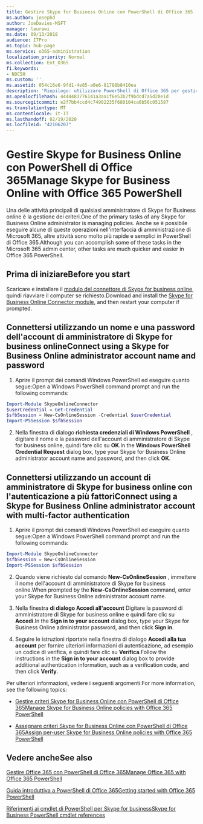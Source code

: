 ```yaml
---
title: Gestire Skype for Business Online con PowerShell di Office 365
ms.author: josephd
author: JoeDavies-MSFT
manager: laurawi
ms.date: 09/13/2018
audience: ITPro
ms.topic: hub-page
ms.service: o365-administration
localization_priority: Normal
ms.collection: Ent_O365
f1.keywords:
- NOCSH
ms.custom: ''
ms.assetid: 054c16e6-9fd1-4e85-a0e6-81788b8410ea
description: 'Riepilogo: utilizzare PowerShell di Office 365 per gestire i criteri, i criteri per utente e le impostazioni relative alle riunioni di Skype for Business online.'
ms.openlocfilehash: 4444483776141a3aa1f6e53b2f9bdcd7a5d28e1d
ms.sourcegitcommit: e2f7bb4ccd4c74902235f680104ca6b56c051587
ms.translationtype: MT
ms.contentlocale: it-IT
ms.lasthandoff: 02/19/2020
ms.locfileid: "42106207"
---
```

# <a name="manage-skype-for-business-online-with-office-365-powershell"></a><span data-ttu-id="4c495-103">Gestire Skype for Business Online con PowerShell di Office 365</span><span class="sxs-lookup"><span data-stu-id="4c495-103">Manage Skype for Business Online with Office 365 PowerShell</span></span>

<span data-ttu-id="4c495-104">Una delle attività principali di qualsiasi amministratore di Skype for Business online è la gestione dei criteri.</span><span class="sxs-lookup"><span data-stu-id="4c495-104">One of the primary tasks of any Skype for Business Online administrator is managing policies.</span></span> <span data-ttu-id="4c495-105">Anche se è possibile eseguire alcune di queste operazioni nell'interfaccia di amministrazione di Microsoft 365, altre attività sono molto più rapide e semplici in PowerShell di Office 365.</span><span class="sxs-lookup"><span data-stu-id="4c495-105">Although you can accomplish some of these tasks in the Microsoft 365 admin center, other tasks are much quicker and easier in Office 365 PowerShell.</span></span> 

## <a name="before-you-start"></a><span data-ttu-id="4c495-106">Prima di iniziare</span><span class="sxs-lookup"><span data-stu-id="4c495-106">Before you start</span></span>

<span data-ttu-id="4c495-107">Scaricare e installare il [modulo del connettore di Skype for business online](https://www.microsoft.com/download/details.aspx?id=39366), quindi riavviare il computer se richiesto.</span><span class="sxs-lookup"><span data-stu-id="4c495-107">Download and install the [Skype for Business Online Connector module](https://www.microsoft.com/download/details.aspx?id=39366), and then restart your computer if prompted.</span></span>


## <a name="connect-using-a-skype-for-business-online-administrator-account-name-and-password"></a><span data-ttu-id="4c495-108">Connettersi utilizzando un nome e una password dell'account di amministratore di Skype for business online</span><span class="sxs-lookup"><span data-stu-id="4c495-108">Connect using a Skype for Business Online administrator account name and password</span></span>

1. <span data-ttu-id="4c495-109">Aprire il prompt dei comandi Windows PowerShell ed eseguire quanto segue:</span><span class="sxs-lookup"><span data-stu-id="4c495-109">Open a Windows PowerShell command prompt and run the following commands:</span></span> 
    
  ```powershell
  Import-Module SkypeOnlineConnector
  $userCredential = Get-Credential
  $sfbSession = New-CsOnlineSession -Credential $userCredential
  Import-PSSession $sfbSession
  ```

2. <span data-ttu-id="4c495-110">Nella finestra di dialogo **richiesta credenziali di Windows PowerShell** , digitare il nome e la password dell'account di amministratore di Skype for business online, quindi fare clic su **OK**.</span><span class="sxs-lookup"><span data-stu-id="4c495-110">In the **Windows PowerShell Credential Request** dialog box, type your Skype for Business Online administrator account name and password, and then click **OK**.</span></span>


## <a name="connect-using-a-skype-for-business-online-administrator-account-with-multi-factor-authentication"></a><span data-ttu-id="4c495-111">Connettersi utilizzando un account di amministratore di Skype for business online con l'autenticazione a più fattori</span><span class="sxs-lookup"><span data-stu-id="4c495-111">Connect using a Skype for Business Online administrator account with multi-factor authentication</span></span>

1. <span data-ttu-id="4c495-112">Aprire il prompt dei comandi Windows PowerShell ed eseguire quanto segue:</span><span class="sxs-lookup"><span data-stu-id="4c495-112">Open a Windows PowerShell command prompt and run the following commands:</span></span>

  ```powershell
  Import-Module SkypeOnlineConnector
  $sfbSession = New-CsOnlineSession
  Import-PSSession $sfbSession
  ```

2. <span data-ttu-id="4c495-113">Quando viene richiesto dal comando **New-CsOnlineSession** , immettere il nome dell'account di amministratore di Skype for business online.</span><span class="sxs-lookup"><span data-stu-id="4c495-113">When prompted by the **New-CsOnlineSession** command, enter your Skype for Business Online administrator account name.</span></span>

3. <span data-ttu-id="4c495-114">Nella finestra **di dialogo Accedi all'account** Digitare la password di amministratore di Skype for business online e quindi fare clic su **Accedi**.</span><span class="sxs-lookup"><span data-stu-id="4c495-114">In the **Sign in to your account** dialog box, type your Skype for Business Online administrator password, and then click **Sign in**.</span></span>

4. <span data-ttu-id="4c495-115">Seguire le istruzioni riportate nella finestra di dialogo **Accedi alla tua account** per fornire ulteriori informazioni di autenticazione, ad esempio un codice di verifica, e quindi fare clic su **Verifica**.</span><span class="sxs-lookup"><span data-stu-id="4c495-115">Follow the instructions in the **Sign in to your account** dialog box to provide additional authentication information, such as a verification code, and then click **Verify**.</span></span>

<span data-ttu-id="4c495-116">Per ulteriori informazioni, vedere i seguenti argomenti:</span><span class="sxs-lookup"><span data-stu-id="4c495-116">For more information, see the following topics:</span></span>
  
- [<span data-ttu-id="4c495-117">Gestire criteri Skype for Business Online con PowerShell di Office 365</span><span class="sxs-lookup"><span data-stu-id="4c495-117">Manage Skype for Business Online policies with Office 365 PowerShell</span></span>](manage-skype-for-business-online-policies-with-office-365-powershell.md)
    
- [<span data-ttu-id="4c495-118">Assegnare criteri Skype for Business Online con PowerShell di Office 365</span><span class="sxs-lookup"><span data-stu-id="4c495-118">Assign per-user Skype for Business Online policies with Office 365 PowerShell</span></span>](assign-per-user-skype-for-business-online-policies-with-office-365-powershell.md)
    
## <a name="see-also"></a><span data-ttu-id="4c495-119">Vedere anche</span><span class="sxs-lookup"><span data-stu-id="4c495-119">See also</span></span>

[<span data-ttu-id="4c495-120">Gestire Office 365 con PowerShell di Office 365</span><span class="sxs-lookup"><span data-stu-id="4c495-120">Manage Office 365 with Office 365 PowerShell</span></span>](manage-office-365-with-office-365-powershell.md)
  
[<span data-ttu-id="4c495-121">Guida introduttiva a PowerShell di Office 365</span><span class="sxs-lookup"><span data-stu-id="4c495-121">Getting started with Office 365 PowerShell</span></span>](getting-started-with-office-365-powershell.md)

[<span data-ttu-id="4c495-122">Riferimenti ai cmdlet di PowerShell per Skype for business</span><span class="sxs-lookup"><span data-stu-id="4c495-122">Skype for Business PowerShell cmdlet references</span></span>](https://docs.microsoft.com/powershell/module/skype/?view=skype-ps)

